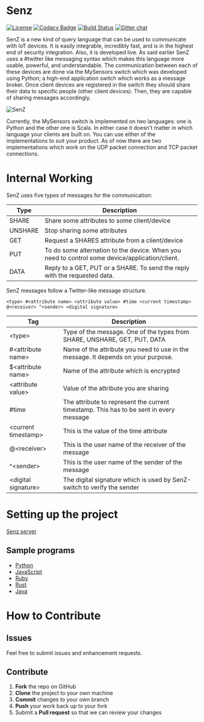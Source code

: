 # Senz

[![License](https://img.shields.io/badge/License-Apache%202.0-blue.svg)](https://raw.githubusercontent.com/sumedhe/senz/master/LICENSE)
[![Codacy Badge](https://api.codacy.com/project/badge/Grade/1e53e1509f714cf781df157ace7a0cf9)](https://www.codacy.com/app/sumedhe/senz?utm_source=github.com&utm_medium=referral&utm_content=scorelab/senz&utm_campaign=Badge_Grade)
[![Build Status](https://travis-ci.org/scorelab/senz.svg?branch=master)](https://travis-ci.org/scorelab/senz)
[![Gitter chat](https://badges.gitter.im/Join%20Chat.svg)](https://gitter.im/scorelab/senz)

SenZ is a new kind of query language that can be used to communicate with IoT devices. It is easily integrable, incredibly fast, and is in the highest end of security integration. Also, it is developed live. As said earlier SenZ uses a #twitter like messaging syntax which makes this language more usable, powerful, and understandable. The communication between each of these devices are done via the MySensors switch which was developed using Python; a high-end application switch which works as a message broker. Once client devices are registered in the switch they should share their data to specific people (other client devices). Then, they are capable of sharing messages accordingly.

![SenZ](https://user-images.githubusercontent.com/2020370/40389831-fbb0b9a8-5e30-11e8-93da-496632d20d12.png)

Currently, the MySensors switch is implemented on two languages: one is Python and the other one is Scala. In either case it doesn't matter in which language your clients are built on. You can use either of the implementations to suit your product. As of now there are two implementations which work on the UDP packet connection and TCP packet connections.

# Internal Working

SenZ uses five types of messages for the communication:

| Type    | Description                                                                                    |
| ------- | ---------------------------------------------------------------------------------------------- |
| SHARE   | Share some attributes to some client/device                                                    |
| UNSHARE | Stop sharing some attributes                                                                   |
| GET     | Request a SHARES attribute from a client/device                                                |
| PUT     | To do some alternation to the device. When you need to control some device/application/client. |
| DATA    | Reply to a GET, PUT or a SHARE. To send the reply with the requested data.                     |

SenZ messages follow a Twitter-like message structure.

    <type> #<attribute name> <attribute value> #time <current timestamp> @<receiver> ^<sender> <digital signature>

| Tag                    | Description                                                                            |
| ---------------------- | -------------------------------------------------------------------------------------- |
| &lt;type>              | Type of the message. One of the types from SHARE, UNSHARE, GET, PUT, DATA              |
| #&lt;attribute name>   | Name of the attribute you need to use in the message. It depends on your purpose.      |
| $&lt;attribute name>   | Name of the attribute which is encrypted                                               |
| &lt;attribute value>   | Value of the attribute you are sharing                                                 |
| #time                  | The attribute to represent the current timestamp. This has to be sent in every message |
| &lt;current timestamp> | This is the value of the time attribute                                                |
| @&lt;receiver>         | This is the user name of the receiver of the message                                   |
| ^&lt;sender>           | This is the user name of the sender of the message                                     |
| &lt;digital signature> | The digital signature which is used by SenZ-switch to verify the sender                |

# Setting up the project

[Senz server](senz-server/README.md)

## Sample programs

-   [Python](senz-client-samples/python/README.md)
-   [JavaScript](senz-client-samples/javascript/README.md)
-   [Ruby](senz-client-samples/ruby/README.md)
-   [Rust](senz-client-samples/rust/README.md)
-   [Java](senz-client-samples/java/README.md)

# How to Contribute

## Issues

Feel free to submit issues and enhancement requests.

## Contribute

1.  **Fork** the repo on GitHub
2.  **Clone** the project to your own machine
3.  **Commit** changes to your own branch
4.  **Push** your work back up to your fork
5.  Submit a **Pull request** so that we can review your changes
